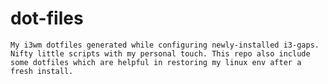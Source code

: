 # dot-files
    My i3wm dotfiles generated while configuring newly-installed i3-gaps. Nifty little scripts with my personal touch. This repo also include some dotfiles which are helpful in restoring my linux env after a fresh install.